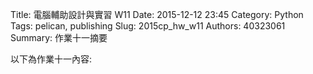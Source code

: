Title: 電腦輔助設計與實習  W11
Date: 2015-12-12 23:45
Category: Python
Tags: pelican, publishing
Slug: 2015cp_hw_w11
Authors: 40323061
Summary: 作業十一摘要

以下為作業十一內容:
  

